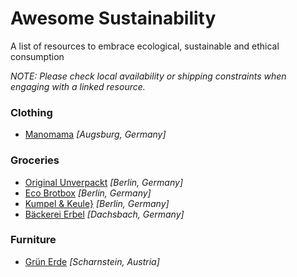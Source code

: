 Awesome Sustainability
======================

A list of resources to embrace ecological, sustainable and ethical consumption


*NOTE: Please check local availability or shipping constraints when engaging with a linked 
resource.*



### Clothing

+   [Manomama](https://www.manomama.de/) *[Augsburg, Germany]*



### Groceries

+   [Original Unverpackt](http://original-unverpackt.de) *[Berlin, Germany]*
+   [Eco Brotbox](https://www.ecobrotbox.de) *[Berlin, Germany]*
+   [Kumpel & Keule}](https://www.kumpelundkeule.de) *[Berlin, Germany]*
+   [Bäckerei Erbel](https://arnderbel.de) *[Dachsbach, Germany]*


### Furniture

+   [Grün Erde](https://www.grueneerde.com) *[Scharnstein, Austria]*
